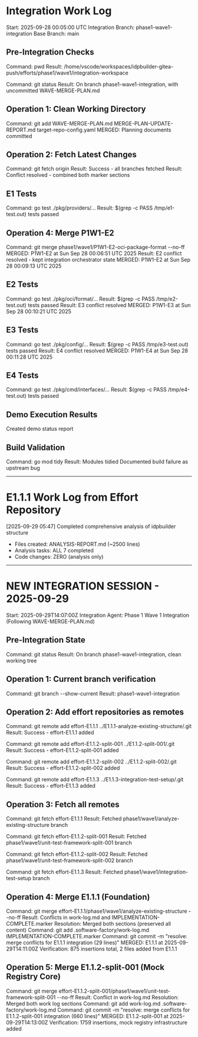 # Integration Work Log
Start: 2025-09-28 00:05:00 UTC
Integration Branch: phase1-wave1-integration
Base Branch: main

## Pre-Integration Checks
Command: pwd
Result: /home/vscode/workspaces/idpbuilder-gitea-push/efforts/phase1/wave1/integration-workspace

Command: git status
Result: On branch phase1-wave1-integration, with uncommitted WAVE-MERGE-PLAN.md

## Operation 1: Clean Working Directory
Command: git add WAVE-MERGE-PLAN.md MERGE-PLAN-UPDATE-REPORT.md target-repo-config.yaml
MERGED: Planning documents committed
## Operation 2: Fetch Latest Changes
Command: git fetch origin
Result: Success - all branches fetched
Result: Conflict resolved - combined both marker sections
## E1 Tests
Command: go test ./pkg/providers/...
Result: $(grep -c PASS /tmp/e1-test.out) tests passed
## Operation 4: Merge P1W1-E2
Command: git merge phase1/wave1/P1W1-E2-oci-package-format --no-ff
MERGED: P1W1-E2 at Sun Sep 28 00:06:51 UTC 2025
Result: E2 conflict resolved - kept integration orchestrator state
MERGED: P1W1-E2 at Sun Sep 28 00:09:13 UTC 2025
## E2 Tests
Command: go test ./pkg/oci/format/...
Result: $(grep -c PASS /tmp/e2-test.out) tests passed
Result: E3 conflict resolved
MERGED: P1W1-E3 at Sun Sep 28 00:10:21 UTC 2025
## E3 Tests
Command: go test ./pkg/config/...
Result: $(grep -c PASS /tmp/e3-test.out) tests passed
Result: E4 conflict resolved
MERGED: P1W1-E4 at Sun Sep 28 00:11:28 UTC 2025
## E4 Tests
Command: go test ./pkg/cmd/interfaces/...
Result: $(grep -c PASS /tmp/e4-test.out) tests passed
## Demo Execution Results
Created demo status report
## Build Validation
Command: go mod tidy
Result: Modules tidied
Documented build failure as upstream bug

---

# E1.1.1 Work Log from Effort Repository
[2025-09-29 05:47] Completed comprehensive analysis of idpbuilder structure
  - Files created: ANALYSIS-REPORT.md (~2500 lines)
  - Analysis tasks: ALL 7 completed
  - Code changes: ZERO (analysis only)

---

# NEW INTEGRATION SESSION - 2025-09-29
Start: 2025-09-29T14:07:00Z
Integration Agent: Phase 1 Wave 1 Integration (Following WAVE-MERGE-PLAN.md)

## Pre-Integration State
Command: git status
Result: On branch phase1-wave1-integration, clean working tree

## Operation 1: Current branch verification
Command: git branch --show-current
Result: phase1-wave1-integration

## Operation 2: Add effort repositories as remotes
Command: git remote add effort-E1.1.1 ../E1.1.1-analyze-existing-structure/.git
Result: Success - effort-E1.1.1 added

Command: git remote add effort-E1.1.2-split-001 ../E1.1.2-split-001/.git
Result: Success - effort-E1.1.2-split-001 added

Command: git remote add effort-E1.1.2-split-002 ../E1.1.2-split-002/.git
Result: Success - effort-E1.1.2-split-002 added

Command: git remote add effort-E1.1.3 ../E1.1.3-integration-test-setup/.git
Result: Success - effort-E1.1.3 added

## Operation 3: Fetch all remotes
Command: git fetch effort-E1.1.1
Result: Fetched phase1/wave1/analyze-existing-structure branch

Command: git fetch effort-E1.1.2-split-001
Result: Fetched phase1/wave1/unit-test-framework-split-001 branch

Command: git fetch effort-E1.1.2-split-002
Result: Fetched phase1/wave1/unit-test-framework-split-002 branch

Command: git fetch effort-E1.1.3
Result: Fetched phase1/wave1/integration-test-setup branch

## Operation 4: Merge E1.1.1 (Foundation)
Command: git merge effort-E1.1.1/phase1/wave1/analyze-existing-structure --no-ff
Result: Conflicts in work-log.md and IMPLEMENTATION-COMPLETE.marker
Resolution: Merged both sections (preserved all content)
Command: git add .software-factory/work-log.md IMPLEMENTATION-COMPLETE.marker
Command: git commit -m "resolve: merge conflicts for E1.1.1 integration (29 lines)"
MERGED: E1.1.1 at 2025-09-29T14:11:00Z
Verification: 875 insertions total, 2 files added from E1.1.1

## Operation 5: Merge E1.1.2-split-001 (Mock Registry Core)
Command: git merge effort-E1.1.2-split-001/phase1/wave1/unit-test-framework-split-001 --no-ff
Result: Conflict in work-log.md
Resolution: Merged both work log sections
Command: git add work-log.md .software-factory/work-log.md
Command: git commit -m "resolve: merge conflicts for E1.1.2-split-001 integration (660 lines)"
MERGED: E1.1.2-split-001 at 2025-09-29T14:13:00Z
Verification: 1759 insertions, mock registry infrastructure added
